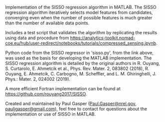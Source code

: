 Implementation of the SISSO regression algorithm in MATLAB. The SISSO regression algorithm iteratively selects model features from candidates, converging even when the number of possible features is much greater than the number of available data points.

Includes a test script that validates the algorithm by replicating the results using data and procedure from https://analytics-toolkit.nomad-coe.eu/hub/user-redirect/notebooks/tutorials/compressed_sensing.ipynb.

Python code from the SISSO regressor in 'sisso.py', from the link above, was used as the basis for developing the MATLAB implementation. The SISSO regression algorithm is detailed by the original authors in R. Ouyang, S. Curtarolo, E. Ahmetcik et al., Phys. Rev. Mater. 2, 083802 (2018), R. Ouyang, E. Ahmetcik, C. Carbogno, M. Scheffler, and L. M. Ghiringhelli, J. Phys.: Mater. 2, 024002 (2019).

A more efficient Fortran implementation can be found at https://github.com/rouyang2017/SISSO.

Created and maintained by Paul Gasper (Paul.Gasper@nrel.gov, pauljgasper@gmail.com), feel free to contact for questions about the implementation or use of SISSO in MATLAB.

